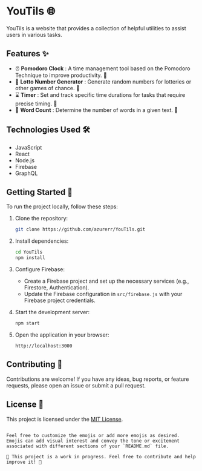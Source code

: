 
# YouTils 🌐

YouTils is a website that provides a collection of helpful utilities to assist users in various tasks.

## Features ✨

- ⏰ **Pomodoro Clock** : A time management tool based on the Pomodoro Technique to improve productivity. 🚧
- 🎲 **Lotto Number Generator** : Generate random numbers for lotteries or other games of chance. 🚧
- ⌛ **Timer** : Set and track specific time durations for tasks that require precise timing. 🚧
- 🔢 **Word Count** : Determine the number of words in a given text. 🚧

## Technologies Used 🛠️

- JavaScript
- React
- Node.js
- Firebase
- GraphQL

## Getting Started 🚀

To run the project locally, follow these steps:

1. Clone the repository:
   ```bash
   git clone https://github.com/azurerr/YouTils.git
   ```

2. Install dependencies:
   ```bash
   cd YouTils
   npm install
   ```

3. Configure Firebase:
   - Create a Firebase project and set up the necessary services (e.g., Firestore, Authentication).
   - Update the Firebase configuration in `src/firebase.js` with your Firebase project credentials.

4. Start the development server:
   ```bash
   npm start
   ```

5. Open the application in your browser:
   ```
   http://localhost:3000
   ```

## Contributing 🤝

Contributions are welcome! If you have any ideas, bug reports, or feature requests, please open an issue or submit a pull request.

## License 📄

This project is licensed under the [MIT License](LICENSE).
```

Feel free to customize the emojis or add more emojis as desired. Emojis can add visual interest and convey the tone or excitement associated with different sections of your `README.md` file.

🚧 This project is a work in progress. Feel free to contribute and help improve it! 🚧